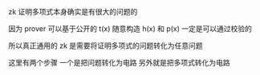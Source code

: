 zk 证明多项式本身确实是有很大的问题的

因为 prover 可以基于公开的 t(x) 随意构造 h(x) 和 p(x)
一定是可以通过校验的

所以真正通用的 zk 是需要将证明多项式的问题转化为任意问题

这里有两个步骤
一个是把问题转化为电路
另外就是把多项式转化为电路